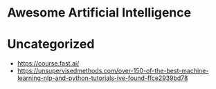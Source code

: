 # Awesome Artificial Intelligence

# Uncategorized
* https://course.fast.ai/
* https://unsupervisedmethods.com/over-150-of-the-best-machine-learning-nlp-and-python-tutorials-ive-found-ffce2939bd78
